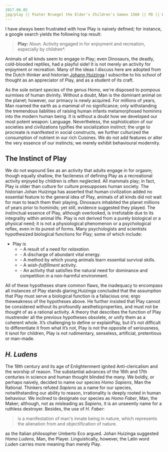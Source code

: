 ```yaml
---
2017.06.05
jpg/play || Pieter Bruegel the Elder's Children's Games 1560 || PD || Wikimedia Commons || commons.wikimedia.org
---
```



I have always been frustrated with how Play is naively defined; for instance, a google search yields the following top result:
> **Play:** *Noun.* Activity engaged in for enjoyment and recreation, especially by children*.

Animals of all kinds seem to engage in Play; even Dinosaurs, the deadly, cold-blooded reptiles, had a playful side! It is not merely an activity for enjoyment or recreation. Many of the ideas I discuss here are adopted from the Dutch thinker and historian [Johann Huizinga](https://en.m.wikipedia.org/wiki/Johan_Huizinga) I subscribe to his school of thought as an appreciator of Play, and as a student of its craft.

As the sole extant species of the genus Homo, we're disposed to pompous surmises of human divinity. Without a doubt, Man is the dominant animal on the planet; however, our primacy is newly acquired. For millions of years, Man roamed the earth as a mammal of no significance; only withstanding the tremendous liablities of raising human infants metamorphosed hominins into the modern human being. It is without a doubt how we developed our most potent weapon: Language. Nevertheless, the sophistication of our societies and civilizations typifies the socialization instinct; the urge to procreate is manifested in social constructs, we further culturized the consumption of nutrient in our rich Cuisines. We do not add features or alter the very essence of our instincts; we merely exhibit behavioural modernity.


## The Instinct of Play

We do not expound Sex as an activity that adults engage in for orgasm; though equally shallow, the facileness of defining Play as a recreational activity enjoyed by children is often neglected. All mammals play; in fact, Play is older than culture for culture presupposes human society. The historian Johan Huizinga has asserted that human civilization added no essential feature to the general idea of Play, animals of all kinds did not wait for man to teach them their playing. Dinosaurs inhabited the planet millions of years prior to hominids; yet still, evidence suggested they played. The instinctual essence of Play, although overlooked, is irrefutable due to its integrality within animal life. Play is not derived from a purely biological or a physical need; it is not a physiological phenomenon or a psychological reflex, even in its purest of forms. Many psychologists and scientists hypothesized biological functions for Play; some of which include:

* Play is
  * \- A result of a need for *relaxation.*
  * \- A discharge of abundant vital energy.
  * \- A method by which young animals learn essential survival skills.
  * \- A *wish-fulfillment* activity.
  * \- An activity that satisfies the natural need for dominance and competition in a non-harmful environment.
  
All of these hypotheses share common flaws, the inadequacy to encompass all instances of Play stands glaring,Huizinga concluded that the assumption that Play must serve a biological function is a fallacious one; ergo theweakness of the hypotheses above. He further insisted that Play cannot be considered without its profoundly aestheticproperties, and must not be thought of as a rational activity. A theory that describes the function of Play mustrender all the previous hypotheses obsolete, or unify them as a coherent whole. It’s challenging to define or explainPlay, but it’s not difficult to differentiate it from what it’s not, Play is not the opposite of seriousness, it isnot for children, Play is not rudimentary, senseless, artificial, pretentious or man-made.


## *H. Ludens*

The 18th century and its age of Enlightenment ignited Anti-clericalism and the worship of reason. The substantial advances of the 16th and 17th centuries in science and human thought blinded the many. We boldly, or perhaps naively, decided to name our species *Homo Sapiens*, Man the Rational. Thinkers refuted *Sapiens* as a name for our species, notwithstanding our ability to reason, irrationality is deeply rooted in human behaviour. We inclined to designate our species as *Homo Faber*, Man, the Maker; although, not as misleading as *Sapiens*, it is an unseemly name for a ruthless destroyer. Besides, the use of *H. Faber*:

> is a manifestation of man's innate being in nature, which represents the alienation from and objectification of nature.

as the Italian philosopher Umberto Eco argued. Johan Huizinga suggested *Homo Ludens,* Man, the Player. Linguistically, however, the Latin word *Luden* carries more meaning than merely Play.